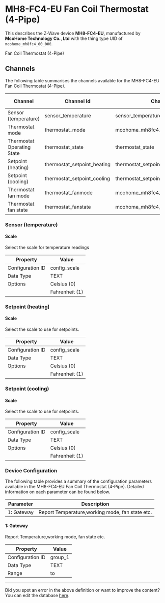 
# MH8-FC4-EU Fan Coil Thermostat (4-Pipe)

This describes the Z-Wave device **MH8-FC4-EU**, manufactured by **McoHome Technology Co., Ltd** with the thing type UID of ```mcohome_mh8fc4_00_000```. 

Fan Coil Thermostat (4-Pipe)

## Channels
The following table summarises the channels available for the MH8-FC4-EU Fan Coil Thermostat (4-Pipe).

| Channel | Channel Id | Channel Type UID | Category | Item Type |
|---------|------------|------------------|----------|-----------|
| Sensor (temperature) | sensor_temperature | sensor_temperature | Temperature | Number |
| Thermostat mode | thermostat_mode | mcohome_mh8fc4_00_000_thermostat_mode | Temperature | Number |
| Thermostat Operating State | thermostat_state | thermostat_state | Temperature | Number |
| Setpoint (heating) | thermostat_setpoint_heating | thermostat_setpoint | Temperature | Number |
| Setpoint (cooling) | thermostat_setpoint_cooling | thermostat_setpoint | Temperature | Number |
| Thermostat fan mode | thermostat_fanmode | mcohome_mh8fc4_00_000_thermostat_fanmode | Temperature | Number |
| Thermostat fan state | thermostat_fanstate | mcohome_mh8fc4_00_000_thermostat_fanstate | Temperature | Number |



### Sensor (temperature)

#### Scale

Select the scale for temperature readings


| Property         | Value    |
|------------------|----------|
| Configuration ID | config_scale |
| Data Type        | TEXT || Default Value | 0 |
| Options | Celsius (0) |
|  | Fahrenheit (1) |





### Setpoint (heating)

#### Scale

Select the scale to use for setpoints.


| Property         | Value    |
|------------------|----------|
| Configuration ID | config_scale |
| Data Type        | TEXT || Default Value | 0 |
| Options | Celsius (0) |
|  | Fahrenheit (1) |





### Setpoint (cooling)

#### Scale

Select the scale to use for setpoints.


| Property         | Value    |
|------------------|----------|
| Configuration ID | config_scale |
| Data Type        | TEXT || Default Value | 0 |
| Options | Celsius (0) |
|  | Fahrenheit (1) |






### Device Configuration
The following table provides a summary of the configuration parameters available in the MH8-FC4-EU Fan Coil Thermostat (4-Pipe).
Detailed information on each parameter can be found below.

| Parameter   | Description |
|-------------|-------------|
| 1: Gateway | Report Temperature,working mode, fan state etc. |




#### 1: Gateway

Report Temperature,working mode, fan state etc.


| Property         | Value    |
|------------------|----------|
| Configuration ID | group_1 |
| Data Type        | TEXT |
| Range |  to  |






---

Did you spot an error in the above definition or want to improve the content?
You can edit the database [here](http://www.cd-jackson.com/index.php/zwave/zwave-device-database/zwave-device-list/devicesummary/644).

